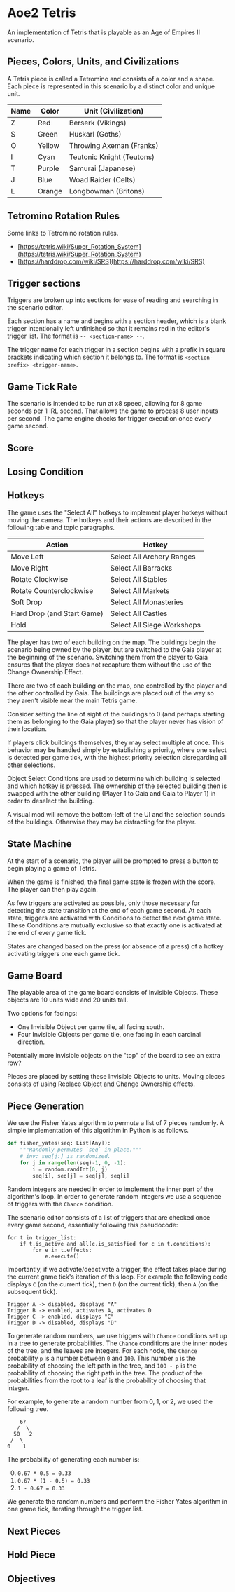 # Aoe2 Tetris

An implementation of Tetris that is playable as an Age of Empires II scenario.

## Pieces, Colors, Units, and Civilizations

A Tetris piece is called a Tetromino and consists of a color and a shape.
Each piece is represented in this scenario by a distinct color and unique unit.

| Name  | Color  | Unit (Civilization)       |
| ----- | -----  | -------------------       |
| Z     | Red    | Berserk (Vikings)         |
| S     | Green  | Huskarl (Goths)           |
| O     | Yellow | Throwing Axeman (Franks)  |
| I     | Cyan   | Teutonic Knight (Teutons) |
| T     | Purple | Samurai (Japanese)        |
| J     | Blue   | Woad Raider (Celts)       |
| L     | Orange | Longbowman (Britons)      |

## Tetromino Rotation Rules

Some links to Tetromino rotation rules.

* [https://tetris.wiki/Super_Rotation_System](https://tetris.wiki/Super_Rotation_System)
* [https://harddrop.com/wiki/SRS](https://harddrop.com/wiki/SRS)

## Trigger sections

Triggers are broken up into sections for ease of reading and searching in the scenario editor.

Each section has a name and begins with a section header, which is a blank trigger intentionally left unfinished so that it remains red in the editor's trigger list.
The format is `-- <section-name> --`.

The trigger name for each trigger in a section begins with a prefix in square brackets indicating which section it belongs to.
The format is `<section-prefix> <trigger-name>`.

## Game Tick Rate

The scenario is intended to be run at x8 speed, allowing for 8 game seconds per 1 IRL second.
That allows the game to process 8 user inputs per second.
The game engine checks for trigger execution once every game second.

## Score

## Losing Condition

## Hotkeys

The game uses the "Select All" hotkeys to implement player hotkeys without moving the camera.
The hotkeys and their actions are described in the following table and topic paragraphs.

| Action                     | Hotkey                     |
| -------------------------- | -------------------------- |
| Move Left                  | Select All Archery Ranges  |
| Move Right                 | Select All Barracks        |
| Rotate Clockwise           | Select All Stables         |
| Rotate Counterclockwise    | Select All Markets         |
| Soft Drop                  | Select All Monasteries     |
| Hard Drop (and Start Game) | Select All Castles         |
| Hold                       | Select All Siege Workshops |

The player has two of each building on the map.
The buildings begin the scenario being owned by the player, but are switched to the Gaia player at the beginning of the scenario.
Switching them from the player to Gaia ensures that the player does not recapture them without the use of the Change Ownership Effect.

There are two of each building on the map, one controlled by the player and the other controlled by Gaia.
The buildings are placed out of the way so they aren't visible near the main Tetris game.

Consider setting the line of sight of the buildings to 0 (and perhaps starting them as belonging to the Gaia player) so that the player never has vision of their location.

If players click buildings themselves, they may select multiple at once.
This behavior may be handled simply by establishing a priority, where one select is detected per game tick, with the highest priority selection disregarding all other selections.

Object Select Conditions are used to determine which building is selected and which hotkey is pressed.
The ownership of the selected building then is swapped with the other building (Player 1 to Gaia and Gaia to Player 1) in order to deselect the building.

A visual mod will remove the bottom-left of the UI and the selection sounds of the buildings.
Otherwise they may be distracting for the player.

## State Machine

At the start of a scenario, the player will be prompted to press a button to begin playing a game of Tetris.

When the game is finished, the final game state is frozen with the score.
The player can then play again.

As few triggers are activated as possible, only those necessary for detecting the state transition at the end of each game second.
At each state, triggers are activated with Conditions to detect the next game state.
These Conditions are mutually exclusive so that exactly one is activated at the end of every game tick.

States are changed based on the press (or absence of a press) of a hotkey activating triggers one each game tick.

## Game Board

The playable area of the game board consists of Invisible Objects.
These objects are 10 units wide and 20 units tall.

Two options for facings:

* One Invisible Object per game tile, all facing south.
* Four Invisible Objects per game tile, one facing in each cardinal direction.

Potentially more invisible objects on the "top" of the board to see an extra row?

Pieces are placed by setting these Invisible Objects to units.
Moving pieces consists of using Replace Object and Change Ownership effects.

## Piece Generation

We use the Fisher Yates algorithm to permute a list of 7 pieces randomly.
A simple implementation of this algorithm in Python is as follows.

```python
def fisher_yates(seq: List[Any]):
    """Randomly permutes `seq` in place."""
    # inv: seq[j:] is randomized.
    for j in range(len(seq)-1, 0, -1):
        i = random.randInt(0, j)
        seq[i], seq[j] = seq[j], seq[i]
```

Random integers are needed in order to implement the inner part of the algorithm's loop.
In order to generate random integers we use a sequence of triggers with the `Chance` condition.

The scenario editor consists of a list of triggers that are checked once every game second, essentially following this pseudocode:

```text
for t in trigger_list:
    if t.is_active and all(c.is_satisfied for c in t.conditions):
        for e in t.effects:
            e.execute()
```

Importantly, if we activate/deactivate a trigger, the effect takes place during the current game tick's iteration of this loop.
For example the following code displays `C` (on the current tick), then `D` (on the current tick), then `A` (on the subsequent tick).

```text
Trigger A -> disabled, displays "A"
Trigger B -> enabled, activates A, activates D
Trigger C -> enabled, displays "C"
Trigger D -> disabled, displays "D"
```

To generate random numbers, we use triggers with `Chance` conditions set up in a tree to generate probabilities.
The `Chance` conditions are the inner nodes of the tree, and the leaves are integers.
For each node, the `Chance` probability `p` is a number between `0` and `100`.
This number `p` is the probability of choosing the left path in the tree, and `100 - p` is the probability of choosing the right path in the tree.
The product of the probabilities from the root to a leaf is the probability of choosing that integer.

For example, to generate a random number from 0, 1, or 2, we used the following tree.

```text
    67
   /  \
  50   2
 /  \
0    1
```

The probability of generating each number is:

0. `0.67 * 0.5 = 0.33`
1. `0.67 * (1 - 0.5) = 0.33`
2. `1 - 0.67 = 0.33`

We generate the random numbers and perform the Fisher Yates algorithm in one game tick, iterating through the trigger list.

## Next Pieces

## Hold Piece

## Objectives
